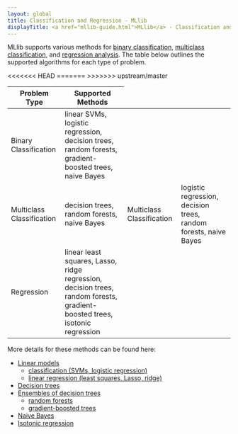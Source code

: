 ```yaml
---
layout: global
title: Classification and Regression - MLlib
displayTitle: <a href="mllib-guide.html">MLlib</a> - Classification and Regression
---
```


MLlib supports various methods for 
[binary classification](http://en.wikipedia.org/wiki/Binary_classification),
[multiclass
classification](http://en.wikipedia.org/wiki/Multiclass_classification), and
[regression analysis](http://en.wikipedia.org/wiki/Regression_analysis). The table below outlines
the supported algorithms for each type of problem.

<table class="table">
  <thead>
    <tr><th>Problem Type</th><th>Supported Methods</th></tr>
  </thead>
  <tbody>
    <tr>
      <td>Binary Classification</td><td>linear SVMs, logistic regression, decision trees, random forests, gradient-boosted trees, naive Bayes</td>
    </tr>
    <tr>
<<<<<<< HEAD
      <td>Multiclass Classification</td><td>decision trees, random forests, naive Bayes</td>
=======
      <td>Multiclass Classification</td><td>logistic regression, decision trees, random forests, naive Bayes</td>
>>>>>>> upstream/master
    </tr>
    <tr>
      <td>Regression</td><td>linear least squares, Lasso, ridge regression, decision trees, random forests, gradient-boosted trees, isotonic regression</td>
    </tr>
  </tbody>
</table>

More details for these methods can be found here:

* [Linear models](mllib-linear-methods.html)
  * [classification (SVMs, logistic regression)](mllib-linear-methods.html#classification)
  * [linear regression (least squares, Lasso, ridge)](mllib-linear-methods.html#linear-least-squares-lasso-and-ridge-regression)
* [Decision trees](mllib-decision-tree.html)
* [Ensembles of decision trees](mllib-ensembles.html)
  * [random forests](mllib-ensembles.html#random-forests)
  * [gradient-boosted trees](mllib-ensembles.html#gradient-boosted-trees-gbts)
* [Naive Bayes](mllib-naive-bayes.html)
* [Isotonic regression](mllib-isotonic-regression.html)
